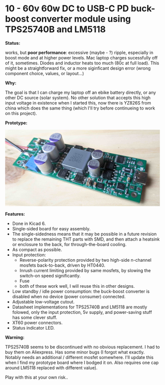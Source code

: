 # 10 - 60v 60w DC to USB-C PD buck-boost converter module using TPS25740B and LM5118

**Status:** 

works, but **poor performance**: excessive (maybe - ?) ripple, especially in boost mode and at higher power levels. Mac laptop charges sucessfully off of it, sometimes. Diodes and inductor heats too much (80c at full load). This might be a straightforward fix, or a more siginficant design error (wrong component choice, values, or layout...)

**Why:**

The goal is that I can charge my laptop off an ebike battery directly, or any other DC source (solar system). No other solution that accepts this high input voltage in existence when I started this, now there is YZ826S from china which does the same thing (which I'll try before continueing to work on this project).

**Prototype:**

![prototype](dc-to-pd-2.jpg)


**Features:**

* Done in Kicad 6.
* Single-sided board for easy assembly.
* The single-sidedness means that it may be possible in a future revision to replace the remaining THT parts with SMD, and then attach a heatsink or enclosure to the back, for through-the-board cooling.
* As compact as possible.
* Input protection:
     * Reverse-polarity protection provided by two high-side n-channel mosfets back-to-back, driven by HT0440.
     * Inrush current limiting provided by same mosfets, by slowing the switch-on speed significantly.
     * Fuse
     * both of these work well, I will reuse this in other designs.
* Low standby / idle power consumption: the buck-boost converter is disabled when no device (power consumer) connected.
* Adjustable low-voltage cutout.
* Datasheet implementations for TPS25740B and LM5118 are mostly folowed, only the input protection, 5v supply, and power-saving stuff has some clever stuff.
* XT60 power connectors.
* Status indicator LED.

**Warning:** 

TPS25740B seems to be discontinued with no obvious replacement. I had to buy them on Aliexpress. Has some minor bugs (I forgot what exactly. Notably needs an additional / different mosfet somewhere. I'll update this when I find my prototype board where I bodged it on. Also requires one cap around LM5118 replaced with different value).

Play with this at your own risk..